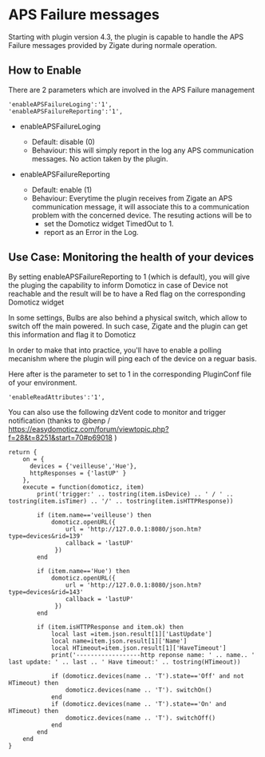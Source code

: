 # APS Failure messages

Starting with plugin version 4.3, the plugin is capable to handle the APS Failure messages provided by Zigate during normale operation.


## How to Enable

There are 2 parameters which are involved in the APS Failure management

```
'enableAPSFailureLoging':'1',
'enableAPSFailureReporting':'1',
```

* enableAPSFailureLoging

  * Default: disable (0)
  * Behaviour: this will simply report in the log any APS communication messages. No action taken by the plugin.


* enableAPSFailureReporting

  * Default: enable (1)
  * Behaviour: Everytime the plugin receives from Zigate an APS communication message, 
  it will associate this to a communication problem with the concerned device. The resuting actions
  will be to 
     * set the Domoticz widget TimedOut to 1.
     * report as an Error in the Log.
     
     
## Use Case: Monitoring the health of your devices

By setting enableAPSFailureReporting to 1 (which is default), you will give the pluging the capability to inform Domoticz in case of Device not reachable and the result will be to have a Red flag on the corresponding Domoticz widget

In some settings, Bulbs are also behind a physical switch, which allow to switch off the main powered. In such case, Zigate and the plugin can get this information and flag it to Domoticz

In order to make that into practice, you'll have to enable a polling mecanishm where the plugin will ping each of the device on a reguar basis.

Here after is the parameter to set to 1 in the corresponding PluginConf file of your environment.

```
'enableReadAttributes':'1',
```

You can also use the following dzVent code to monitor and trigger notification (thanks to @benp / https://easydomoticz.com/forum/viewtopic.php?f=28&t=8251&start=70#p69018 )


```
return {
	on = {
      devices = {'veilleuse','Hue'},
      httpResponses = {'lastUP' }
	},  
    execute = function(domoticz, item)
        print('trigger:' .. tostring(item.isDevice) .. ' / ' .. tostring(item.isTimer) .. '/' .. tostring(item.isHTTPResponse))

        if (item.name=='veilleuse') then
            domoticz.openURL({
                url = 'http://127.0.0.1:8080/json.htm?type=devices&rid=139'
                callback = 'lastUP'
             })
        end
        
        if (item.name=='Hue') then
            domoticz.openURL({
                url = 'http://127.0.0.1:8080/json.htm?type=devices&rid=143'
                callback = 'lastUP'
             })
        end
        
        if (item.isHTTPResponse and item.ok) then
            local last =item.json.result[1]['LastUpdate']
            local name=item.json.result[1]['Name']
            local HTimeout=item.json.result[1]['HaveTimeout']
            print('------------------http reponse name: ' .. name.. ' last update: ' .. last .. ' Have timeout:' .. tostring(HTimeout))

            if (domoticz.devices(name .. 'T').state=='Off' and not HTimeout) then
                domoticz.devices(name .. 'T'). switchOn()
            end
            if (domoticz.devices(name .. 'T').state=='On' and  HTimeout) then
                domoticz.devices(name .. 'T'). switchOff()
            end
        end
    end
}

```


  
